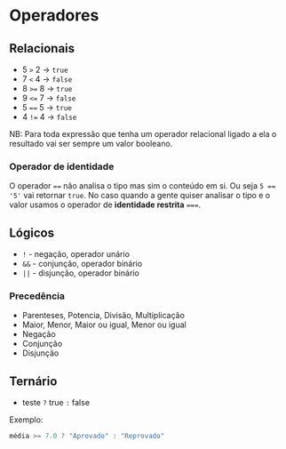 # Operadores

## Relacionais

- 5 `>` 2 -> `true`
- 7 `<` 4 -> `false`
- 8 `>=` 8 -> `true`
- 9 `<=` 7 -> `false`
- 5 `==` 5 -> `true`
- 4 `!=` 4 -> `false`

NB: Para toda expressão que tenha um operador relacional ligado a ela o resultado vai ser sempre um valor booleano.

### Operador de identidade

O operador `==` não analisa o tipo mas sim o conteúdo em si. Ou seja `5 == '5'` vai retornar `true`. No caso quando a gente quiser analisar o tipo e o valor usamos o operador de **identidade restrita** `===`.

## Lógicos

- `!` \- negação, operador unário
- `&&` \- conjunção, operador binário
- `||` \- disjunção, operador binário

### Precedência

- Parenteses, Potencia, Divisão, Multiplicação
- Maior, Menor, Maior ou igual, Menor ou igual
- Negação
- Conjunção
- Disjunção

## Ternário

- teste `?` true `:` false

Exemplo:

```js
média >= 7.0 ? "Aprovado" : "Reprovado"
```